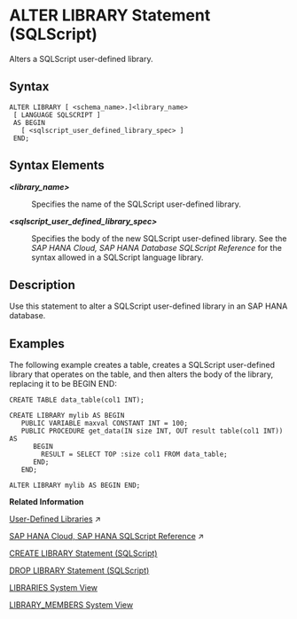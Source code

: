 <!-- loiod0b979ccbbd14377983f254e85241ff4 -->

# ALTER LIBRARY Statement \(SQLScript\)

Alters a SQLScript user-defined library.



<a name="loiod0b979ccbbd14377983f254e85241ff4__section_wtr_2lf_scb"/>

## Syntax

```
ALTER LIBRARY [ <schema_name>.]<library_name>
 [ LANGUAGE SQLSCRIPT ]
 AS BEGIN
   [ <sqlscript_user_defined_library_spec> ]
 END;
```



<a name="loiod0b979ccbbd14377983f254e85241ff4__section_hcs_2lf_scb"/>

## Syntax Elements


<dl>
<dt><b>

*<library\_name\>*

</b></dt>
<dd>

Specifies the name of the SQLScript user-defined library.



</dd>
</dl>


<dl>
<dt><b>

*<sqlscript\_user\_defined\_library\_spec\>*

</b></dt>
<dd>

Specifies the body of the new SQLScript user-defined library. See the *SAP HANA Cloud, SAP HANA Database SQLScript Reference* for the syntax allowed in a SQLScript language library.



</dd>
</dl>



<a name="loiod0b979ccbbd14377983f254e85241ff4__section_cks_2lf_scb"/>

## Description

Use this statement to alter a SQLScript user-defined library in an SAP HANA database.



<a name="loiod0b979ccbbd14377983f254e85241ff4__section_omw_k3b_2gb"/>

## Examples

The following example creates a table, creates a SQLScript user-defined library that operates on the table, and then alters the body of the library, replacing it to be BEGIN END:

```
CREATE TABLE data_table(col1 INT);
				
CREATE LIBRARY mylib AS BEGIN
   PUBLIC VARIABLE maxval CONSTANT INT = 100;
   PUBLIC PROCEDURE get_data(IN size INT, OUT result table(col1 INT)) AS 
      BEGIN
    	RESULT = SELECT TOP :size col1 FROM data_table;
	  END;
   END;
				
ALTER LIBRARY mylib AS BEGIN END;
```

**Related Information**  


[User-Defined Libraries](https://help.sap.com/viewer/d1cb63c8dd8e4c35a0f18aef632687f0/2024_1_QRC/en-US/7cd14f1931404738a05c5e93e22564af.html "") :arrow_upper_right:

[SAP HANA Cloud, SAP HANA SQLScript Reference](https://help.sap.com/viewer/d1cb63c8dd8e4c35a0f18aef632687f0/2024_1_QRC/en-US/28f2d64d4fab4e789ee0070be418419d.html "This reference describes how to use the SQL extension SAP HANA SQLScript to embed data-intensive application logic into SAP HANA.") :arrow_upper_right:

[CREATE LIBRARY Statement \(SQLScript\)](create-library-statement-sqlscript-62263ce.md "Creates a SQLScript user-defined library.")

[DROP LIBRARY Statement \(SQLScript\)](drop-library-statement-sqlscript-d416079.md "Drops a SQLScript user-defined library.")

[LIBRARIES System View](../../020-System-Views-Reference/021-System-Views/libraries-system-view-7e48a10.md "Provides information about available public language libraries.")

[LIBRARY\_MEMBERS System View](../../020-System-Views-Reference/021-System-Views/library-members-system-view-215c8db.md "Provides member information for SQLScript user-defined libraries.")

